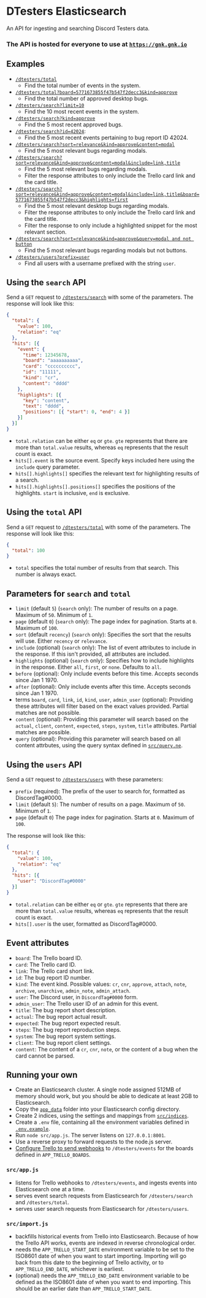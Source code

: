 # DTesters Elasticsearch

An API for ingesting and searching Discord Testers data.

### The API is hosted for everyone to use at [`https://gnk.gnk.io`](https://gnk.gnk.io)

## Examples

* [`/dtesters/total`](https://gnk.gnk.io/dtesters/total)
  * Find the total number of events in the system.
* [`/dtesters/total?board=5771673855f47b547f2decc3&kind=approve`](https://gnk.gnk.io/dtesters/total?board=5771673855f47b547f2decc3&kind=approve)
  * Find the total number of approved desktop bugs.
* [`/dtesters/search?limit=10`](https://gnk.gnk.io/dtesters/search?limit=10)
  * Find the 10 most recent events in the system.
* [`/dtesters/search?kind=approve`](https://gnk.gnk.io/dtesters/search?kind=approve)
  * Find the 5 most recent approved bugs.
* [`/dtesters/search?id=42024`](https://gnk.gnk.io/dtesters/search?id=42024):
  * Find the 5 most recent events pertaining to bug report ID 42024.
* [`/dtesters/search?sort=relevance&kind=approve&content=modal`](https://gnk.gnk.io/dtesters/search?sort=relevance&kind=approve&content=modal)
  * Find the 5 most relevant bugs regarding modals.
* [`/dtesters/search?sort=relevance&kind=approve&content=modal&include=link,title`](https://gnk.gnk.io/dtesters/search?sort=relevance&kind=approve&content=modal&include=link,title) 
  * Find the 5 most relevant bugs regarding modals.
  * Filter the response attributes to only include the Trello card link and the card title.
* [`/dtesters/search?sort=relevance&kind=approve&content=modal&include=link,title&board=5771673855f47b547f2decc3&highlights=first`](https://gnk.gnk.io/dtesters/search?sort=relevance&kind=approve&content=modal&include=link,title&board=5771673855f47b547f2decc3&highlights=first)
  * Find the 5 most relevant desktop bugs regarding modals.
  * Filter the response attributes to only include the Trello card link and the card title.
  * Filter the response to only include a highlighted snippet for the most relevant section.
* [`/dtesters/search?sort=relevance&kind=approve&query=modal and not button`](https://gnk.gnk.io/dtesters/search?sort=relevance&kind=approve&query=modal%20and%20not%20button)
  * Find the 5 most relevant bugs regarding modals but not buttons.
* [`/dtesters/users?prefix=user`](https://gnk.gnk.io/dtesters/users?prefix=user)
  * Find all users with a username prefixed with the string `user`.

## Using the `search` API

Send a `GET` request to [`/dtesters/search`](https://gnk.gnk.io/dtesters/search) with some of the parameters. The response will look like this:

```json
{
  "total": {
    "value": 100,
    "relation": "eq"
  },
  "hits": [{
    "event": {
      "time": 12345678,
      "board": "aaaaaaaaaa",
      "card": "cccccccccc",
      "id": "11111",
      "kind": "cr",
      "content": "dddd"
    },
    "highlights": [{
      "key": "content",
      "text": "dddd",
      "positions": [{ "start": 0, "end": 4 }]
    }]
  }]
}
```

* `total.relation` can be either `eq` or `gte`. `gte` represents that there are more than `total.value` results, whereas `eq` represents that the result count is exact.
* `hits[].event` is the source event. Specify keys included here using the `include` query parameter.
* `hits[].highlights[]` specifies the relevant text for highlighting results of a search.
* `hits[].highlights[].positions[]` specifies the positions of the highlights. `start` is inclusive, `end` is exclusive.

## Using the `total` API

Send a `GET` request to [`/dtesters/total`](https://gnk.gnk.io/dtesters/total) with some of the parameters. The response will look like this:

```json
{
  "total": 100
}
```

* `total` specifies the total number of results from that search. This number is always exact.

## Parameters for `search` and `total`

* `limit` (default `5`) (`search` only): The number of results on a page. Maximum of `50`. Minimum of `1`.
* `page` (default `0`) (`search` only): The page index for pagination. Starts at `0`. Maximum of `100`.
* `sort` (default `recency`) (`search` only): Specifies the sort that the results will use. Either `recency` or `relevance`.
* `include` (optional) (`search` only): The list of event attributes to include in the response. If this isn't provided, all attributes are included.
* `highlights` (optional) (`search` only): Specifies how to include highlights in the response. Either `all`, `first`, or `none`. Defaults to `all`.
* `before` (optional): Only include events before this time. Accepts seconds since Jan 1 1970.
* `after` (optional): Only include events after this time. Accepts seconds since Jan 1 1970.
* terms `board`, `card`, `link`, `id`, `kind`, `user`, `admin_user` (optional): Providing these attributes will filter based on the exact values provided. Partial matches are not possible.
* `content` (optional): Providing this parameter will search based on the `actual`, `client`, `content`, `expected`, `steps`, `system`, `title` attributes. Partial matches are possible.
* `query` (optional): Providing this parameter will search based on all content attrbutes, using the query syntax defined in [`src/query.ne`](src/query.ne).

## Using the `users` API

Send a `GET` request to [`/dtesters/users`](https://gnk.gnk.io/dtesters/users) with these parameters:

* `prefix` (required): The prefix of the user to search for, formatted as DiscordTag#0000.
* `limit` (default `5`): The number of results on a page. Maximum of `50`. Minimum of `1`.
* `page` (default `0`) The page index for pagination. Starts at `0`. Maximum of `100`.

The response will look like this:

```json
{
  "total": {
    "value": 100,
    "relation": "eq"
  },
  "hits": [{
    "user": "DiscordTag#0000"
  }]
}
```

* `total.relation` can be either `eq` or `gte`. `gte` represents that there are more than `total.value` results, whereas `eq` represents that the result count is exact.
* `hits[].user` is the user, formatted as DiscordTag#0000.

## Event attributes

* `board`: The Trello board ID.
* `card`: The Trello card ID.
* `link`: The Trello card short link.
* `id`: The bug report ID number.
* `kind`: The event kind. Possible values: `cr`, `cnr`, `approve`, `attach`, `note`, `archive`, `unarchive`, `admin_note`, `admin_attach`.
* `user`: The Discord user, in `DiscordTag#0000` form.
* `admin_user`: The Trello user ID of an admin for this event.
* `title`: The bug report short description.
* `actual`: The bug report actual result.
* `expected`: The bug report expected result.
* `steps`: The bug report reproduction steps.
* `system`: The bug report system settings.
* `client`: The bug report client settings.
* `content`: The content of a `cr`, `cnr`, `note`, or the content of a bug when the card cannot be parsed.

## Running your own

* Create an Elasticsearch cluster. A single node assigned 512MB of memory should work, but you should be able to dedicate at least 2GB to Elasticsearch.
* Copy the [`app_data`](app_data) folder into your Elasticsearch config directory.
* Create 2 indices, using the settings and mappings from [`src/indices`](src/indices).
* Create a `.env` file, containing all the environment variables defined in [`.env.example`](.env.example).
* Run `node src/app.js`. The server listens on `127.0.0.1:8001`.
* Use a reverse proxy to forward requests to the node.js server.
* [Configure Trello to send webhooks](https://developers.trello.com/page/webhooks) to `/dtesters/events` for the boards defined in `APP_TRELLO_BOARDS`.

### `src/app.js`
* listens for Trello webhooks to `/dtesters/events`, and ingests events into Elasticsearch one at a time.
* serves event search requests from Elasticsearch for `/dtesters/search` and `/dtesters/total`.
* serves user search requests from Elasticsearch for `/dtesters/users`.

### `src/import.js`
* backfills historical events from Trello into Elasticsearch. Because of how the Trello API works, events are indexed in reverse chronological order.
* needs the `APP_TRELLO_START_DATE` environment variable to be set to the ISO8601 date of when you want to start importing. Importing will go back from this date to the beginning of Trello activity, or to `APP_TRELLO_END_DATE`, whichever is earliest.
* (optional) needs the `APP_TRELLO_END_DATE` environment variable to be defined as the ISO8601 date of when you want to end importing. This should be an earlier date than `APP_TRELLO_START_DATE`.
